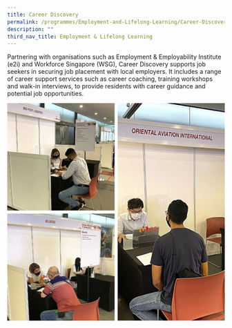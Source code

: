 ```yaml
---
title: Career Discovery
permalink: /programmes/Employment-and-Lifelong-Learning/Career-Discovery
description: ""
third_nav_title: Employment & Lifelong Learning
---
```

Partnering with organisations such as Employment & Employability Institute (e2i) and Workforce Singapore (WSG), Career Discovery supports job seekers in securing job placement with local employers. It includes a range of career support services such as career coaching, training workshops and walk-in interviews, to provide residents with career guidance and potential job opportunities.

![](/images/Media%20Files%20for%20ELL/Career%20Discovery%20Pic%201.jpg)